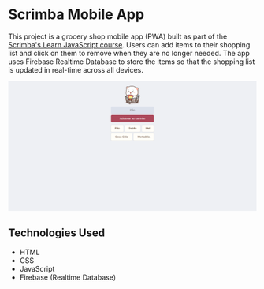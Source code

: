 # Scrimba Mobile App

This project is a grocery shop mobile app (PWA) built as part of the [Scrimba's Learn JavaScript course](https://v2.scrimba.com/learn-javascript-c0v). Users can add items to their shopping list and click on them to remove when they are no longer needed. 
The app uses Firebase Realtime Database to store the items so that the shopping list is updated in real-time across all devices.

![Desktop and Mobile App Screenshots](assets/mobile-app-desktop-sc.png) 

## Technologies Used
- HTML
- CSS
- JavaScript
- Firebase (Realtime Database)